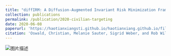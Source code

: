 ```yaml
---
title: "diffIRM: A Diffusion-Augmented Invariant Risk Minimization Framework for Spatiotemporal Prediction over Graphs"
collection: publications
permalink: /publication/2020-civilian-targeting
date: 2020-06-08
paperurl: 'https://haotianxiangsti.github.io/haotianxiang.github.io/files/TSAS2023.pdf'
citation: 'Oswald, Christian, Melanie Sauter, Sigrid Weber, and Rob Williams.<sup>*</sup> 2020. &quot;Under the Roof of Rebels: Civilian Targeting After Territorial Takeover in Sierra Leone.&quot; <i>International Studies Quarterly</i> 64(2): 295–305. doi:10.1093/isq/sqaa009'
---
```

<img src="https://haotianxiangsti.github.io/haotianxiang.github.io/images/flowchart_1.jpg" alt="图片描述">
